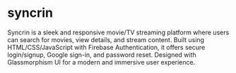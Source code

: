 # syncrin
Syncrin is a sleek and responsive movie/TV streaming platform where users can search for movies, view details, and stream content. Built using HTML/CSS/JavaScript with Firebase Authentication, it offers secure login/signup, Google sign-in, and password reset. Designed with Glassmorphism UI for a modern and immersive user experience.
